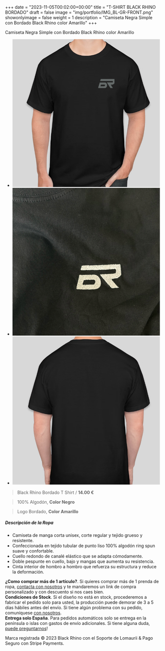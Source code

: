 +++
date = "2023-11-05T00:02:00+00:00"
title = "T-SHIRT BLACK RHINO BORDADO"
draft = false
image = "img/portfolio/IMG_BL-GR-FRONT.png"
showonlyimage = false
weight = 1
description = "Camiseta Negra Simple con Bordado Black Rhino color Amarillo"
+++

Camiseta Negra Simple con Bordado Black Rhino color Amarillo

<section id="image-carousel" class="splide splide-custom" aria-label="Beautiful Images">
  <div class="splide__track">
		<ul class="splide__list">
			<li class="splide__slide">
				<img src="/img/portfolio/IMG_BL-GR-FRONT.png" alt="camiseta-de-moda" class="img-responsive" />
			</li>
			<li class="splide__slide">
				<img src="/img/portfolio/brodat/IMG_1312.png" alt="logo-bordado" class="img-responsive" />
			</li>
			<li class="splide__slide">
				<img src="/img/portfolio/IMG_1454-BACK.png" alt="camiseta-de-moda-twitch" class="img-responsive" />
			</li>
		</ul>
  </div>
</section>

<stripe-buy-button buy-button-id="buy_btn_1OEWIFJbgUfTyADg7TFPdeH5" publishable-key="pk_live_51J0NgaJbgUfTyADgmGvhm8jdFCyUKjNYXKAp31ypJBJUgOtduxslX2izO1uhhADBZoA7pWMHEBa17bZLfSOfS8ZF00aCIEt6Pb"></stripe-buy-button>

> Black Rhino Bordado T Shirt / **14.00 €**

> 100% Algodón, **Color Negro**

> Logo Bordado, **Color Amarillo**



##### Descripción de la Ropa

- Camiseta de manga corta unisex, corte regular y tejido grueso y resistente.
- Confeccionada en tejido tubular de punto liso 100% algodón ring spun suave y confortable.
- Cuello redondo de canalé elástico que se adapta cómodamente.
- Doble pespunte en cuello, bajo y mangas que aumenta su resistencia.
- Cinta interior de hombro a hombro que refuerza su estructura y reduce la deformación.

<div class="alert alert-info" role="alert">
  <strong>¿Como comprar más de 1 artículo?</strong>. Si quieres comprar más de 1 prenda de ropa, <a href="/contact">contacta con nosotros</a> y te mandaremos un link de compra personalizado y con descuento si nos caes bien.
</div>

<div class="alert alert-warning" role="alert">
  <strong>Condiciones de Stock</strong>. Si el diseño no está en stock, procederemos a fabricar el pedido solo para usted, la producción puede demorar de 3 a 5 días hábiles antes del envío. Si tiene algún problema con su pedido, comuníquese <a href="/contact">con nosotros</a>.
</div>

<div class="alert alert-danger" role="alert">
  <strong>Entrega solo España</strong>. Para pedidos automáticos solo se entrega en la península o islas con gastos de envío adicionales. Si tiene alguna duda, <a href="/contact">puede preguntarnos</a>!
</div>

<stripe-buy-button buy-button-id="buy_btn_1OEWIFJbgUfTyADg7TFPdeH5" publishable-key="pk_live_51J0NgaJbgUfTyADgmGvhm8jdFCyUKjNYXKAp31ypJBJUgOtduxslX2izO1uhhADBZoA7pWMHEBa17bZLfSOfS8ZF00aCIEt6Pb"></stripe-buy-button>

Marca registrada &copy; 2023 Black Rhino con el Soporte de Lomaurii &amp; Pago Seguro con Stripe Payments.